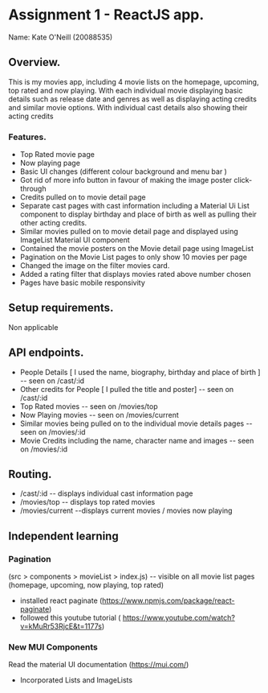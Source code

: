 # Assignment 1 - ReactJS app.

Name: Kate O'Neill (20088535)

## Overview.

This is my movies app, including 4 movie lists on the homepage, upcoming, top rated and now playing. With each individual movie displaying basic details such as release date and genres as well as displaying acting credits and similar movie options. With individual cast details also showing their acting credits

### Features.
- Top Rated movie page
- Now playing page
- Basic UI changes (different colour background and menu bar )
- Got rid of more info button in favour of making the image poster click-through
- Credits pulled on to movie detail page
- Separate cast pages with cast information including a Material Ui List component to display birthday and place of birth as well as pulling their other acting credits.
- Similar movies pulled on to movie detail page and displayed using ImageList Material UI component
- Contained the movie posters on the Movie detail page using ImageList
- Pagination on the Movie List pages to only show 10 movies per page
- Changed the image on the filter movies card.
- Added a rating filter that displays movies rated above number chosen
- Pages have basic mobile responsivity 

## Setup requirements.

Non applicable

## API endpoints.

- People Details [ I used the name, biography, birthday and place of birth ] -- seen on /cast/:id
- Other credits for People [ I pulled the title and poster] -- seen on /cast/:id
- Top Rated movies -- seen on /movies/top
- Now Playing movies -- seen on /movies/current
- Similar movies being pulled on to the individual movie details pages -- seen on /movies/:id
- Movie Credits including the name, character name and images -- seen on /movies/:id

## Routing.

- /cast/:id -- displays individual cast information page
- /movies/top -- displays top rated movies
- /movies/current --displays current movies / movies now playing

## Independent learning 

### Pagination 
(src > components > movieList > index.js) -- visible on all movie list pages (homepage, upcoming, now playing, top rated) 
- installed react paginate (https://www.npmjs.com/package/react-paginate)
- followed this youtube tutorial ( https://www.youtube.com/watch?v=kMuRr53RjcE&t=1177s)

### New MUI Components
Read the material UI documentation (https://mui.com/)
- Incorporated Lists and ImageLists



